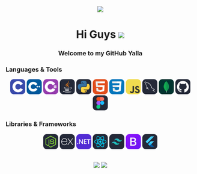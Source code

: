 <div align="center">
  <img src="https://64.media.tumblr.com/5d2d839cd70bc3db2fa9acddb9cedd92/tumblr_nbpotrjgO11qi4ibzo1_500.gif" height="300"/>
</div>

<h1 align="center">
  Hi Guys
  <span>
    <img src="https://camo.githubusercontent.com/e8e7b06ecf583bc040eb60e44eb5b8e0ecc5421320a92929ce21522dbc34c891/68747470733a2f2f6d656469612e67697068792e636f6d2f6d656469612f6876524a434c467a6361737252346961377a2f67697068792e676966" width="40" />
  </span>
</h1>

<h3 align="center">Welcome to my GitHub Yalla</h3>

<!--
- 🔭 I’m currently working on ...
- 🌱 I’m currently learning ...
- 👯 I’m looking to collaborate on ...
- 🤔 I’m looking for help with ...
- 💬 Ask me about ...
- 📫 How to reach me: ...
- 😄 Pronouns: ...
- ⚡ Fun fact: ...
-->



<h3 align="Left">Languages & Tools</h3>
<p align="center">
  <a> <img src="https://github.com/tandpfun/skill-icons/raw/main/icons/C.svg" alt="c" widht="40" height="40" /> </a>
  <a> <img src="https://github.com/tandpfun/skill-icons/raw/main/icons/CPP.svg" alt="cpp" widht="40" height="40" /> </a>
  <a> <img src="https://github.com/tandpfun/skill-icons/raw/main/icons/CS.svg" alt="cs" widht="40" height="40" /> </a>
  <a> <img src="https://github.com/tandpfun/skill-icons/raw/main/icons/Java-Dark.svg" alt="java" widht="40" height="40" /> </a>
  <a> <img src="https://github.com/tandpfun/skill-icons/raw/main/icons/Python-Dark.svg" alt="py" widht="40" height="40" /> </a>
  <a> <img src="https://github.com/tandpfun/skill-icons/raw/main/icons/HTML.svg" alt="html" widht="40" height="40" /> </a>
  <a> <img src="https://github.com/tandpfun/skill-icons/raw/main/icons/CSS.svg" alt="css" widht="40" height="40" /> </a>
  <a> <img src="https://github.com/tandpfun/skill-icons/raw/main/icons/JavaScript.svg" alt="js" widht="40" height="40" /> </a>
  <a> <img src="https://github.com/tandpfun/skill-icons/raw/main/icons/MySQL-Dark.svg" alt="sql" widht="40" height="40" /> </a>
  <a> <img src="https://github.com/tandpfun/skill-icons/raw/main/icons/MongoDB.svg" alt="mongo" widht="40" height="40" /> </a>
  <a> <img src="https://github.com/tandpfun/skill-icons/raw/main/icons/Github-Dark.svg" alt="linux" widht="40" height="40" /> </a>
  <a> <img src="https://github.com/tandpfun/skill-icons/raw/main/icons/Figma-Dark.svg" alt="figma" widht="40" height="40" /> </a>
</p>

<h3 align="Left">Libraries & Frameworks</h3>
<p align="center">
  <a> <img src="https://github.com/tandpfun/skill-icons/raw/main/icons/NodeJS-Dark.svg" alt="node" widht="40" height="40" /> </a>
  <a> <img src="https://github.com/tandpfun/skill-icons/raw/main/icons/ExpressJS-Dark.svg" alt="exp" widht="40" height="40" /> </a>
  <a> <img src="https://github.com/tandpfun/skill-icons/raw/main/icons/DotNet.svg" alt="dotnet" widht="40" height="40" /> </a>
  <a> <img src="https://github.com/tandpfun/skill-icons/raw/main/icons/React-Dark.svg" alt="react" widht="40" height="40" /> </a>
  <a> <img src="https://github.com/tandpfun/skill-icons/raw/main/icons/TailwindCSS-Dark.svg" alt="tailwind" widht="40" height="40" /> </a>
  <a> <img src="https://github.com/tandpfun/skill-icons/raw/main/icons/Bootstrap.svg" alt="bootstrap" widht="40" height="40" /> </a>
  <a> <img src="https://github.com/tandpfun/skill-icons/raw/main/icons/Flutter-Dark.svg" alt="flutter" widht="40" height="40" /> </a>
</p>
<br>

<div align="center">
  <img src="https://github-readme-stats.vercel.app/api?username=Chawongr&show_icons=true&theme=gotham" height="175"  />
  <img src="https://github-readme-stats.vercel.app/api/top-langs/?username=Chawongr&layout=compact&theme=gotham" height="175" />  
</div> 
  



  
  


